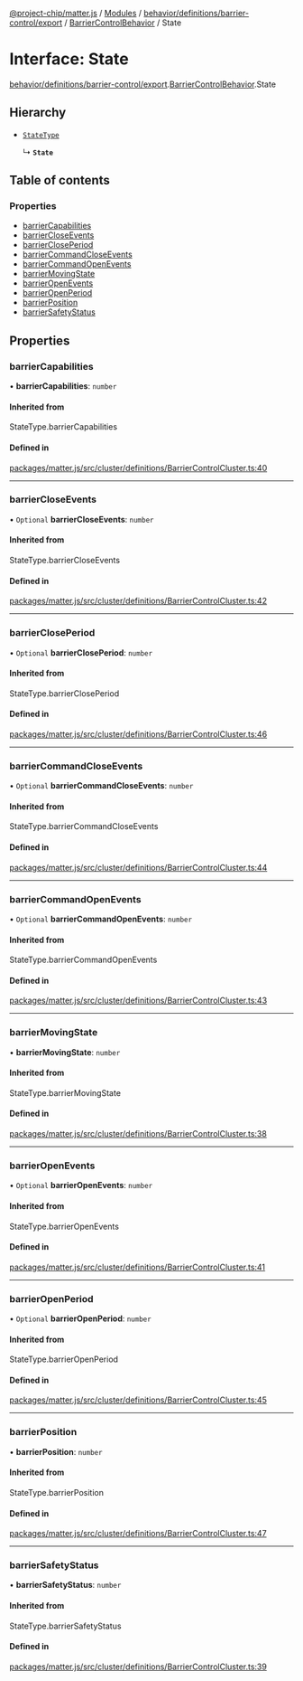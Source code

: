 [@project-chip/matter.js](../README.md) / [Modules](../modules.md) / [behavior/definitions/barrier-control/export](../modules/behavior_definitions_barrier_control_export.md) / [BarrierControlBehavior](../modules/behavior_definitions_barrier_control_export.BarrierControlBehavior.md) / State

# Interface: State

[behavior/definitions/barrier-control/export](../modules/behavior_definitions_barrier_control_export.md).[BarrierControlBehavior](../modules/behavior_definitions_barrier_control_export.BarrierControlBehavior.md).State

## Hierarchy

- [`StateType`](../modules/behavior_definitions_barrier_control_export._internal_.md#statetype)

  ↳ **`State`**

## Table of contents

### Properties

- [barrierCapabilities](behavior_definitions_barrier_control_export.BarrierControlBehavior.State.md#barriercapabilities)
- [barrierCloseEvents](behavior_definitions_barrier_control_export.BarrierControlBehavior.State.md#barriercloseevents)
- [barrierClosePeriod](behavior_definitions_barrier_control_export.BarrierControlBehavior.State.md#barriercloseperiod)
- [barrierCommandCloseEvents](behavior_definitions_barrier_control_export.BarrierControlBehavior.State.md#barriercommandcloseevents)
- [barrierCommandOpenEvents](behavior_definitions_barrier_control_export.BarrierControlBehavior.State.md#barriercommandopenevents)
- [barrierMovingState](behavior_definitions_barrier_control_export.BarrierControlBehavior.State.md#barriermovingstate)
- [barrierOpenEvents](behavior_definitions_barrier_control_export.BarrierControlBehavior.State.md#barrieropenevents)
- [barrierOpenPeriod](behavior_definitions_barrier_control_export.BarrierControlBehavior.State.md#barrieropenperiod)
- [barrierPosition](behavior_definitions_barrier_control_export.BarrierControlBehavior.State.md#barrierposition)
- [barrierSafetyStatus](behavior_definitions_barrier_control_export.BarrierControlBehavior.State.md#barriersafetystatus)

## Properties

### barrierCapabilities

• **barrierCapabilities**: `number`

#### Inherited from

StateType.barrierCapabilities

#### Defined in

[packages/matter.js/src/cluster/definitions/BarrierControlCluster.ts:40](https://github.com/project-chip/matter.js/blob/6d3b6a5d957d88a9231d6ecab4bb41f8133112be/packages/matter.js/src/cluster/definitions/BarrierControlCluster.ts#L40)

___

### barrierCloseEvents

• `Optional` **barrierCloseEvents**: `number`

#### Inherited from

StateType.barrierCloseEvents

#### Defined in

[packages/matter.js/src/cluster/definitions/BarrierControlCluster.ts:42](https://github.com/project-chip/matter.js/blob/6d3b6a5d957d88a9231d6ecab4bb41f8133112be/packages/matter.js/src/cluster/definitions/BarrierControlCluster.ts#L42)

___

### barrierClosePeriod

• `Optional` **barrierClosePeriod**: `number`

#### Inherited from

StateType.barrierClosePeriod

#### Defined in

[packages/matter.js/src/cluster/definitions/BarrierControlCluster.ts:46](https://github.com/project-chip/matter.js/blob/6d3b6a5d957d88a9231d6ecab4bb41f8133112be/packages/matter.js/src/cluster/definitions/BarrierControlCluster.ts#L46)

___

### barrierCommandCloseEvents

• `Optional` **barrierCommandCloseEvents**: `number`

#### Inherited from

StateType.barrierCommandCloseEvents

#### Defined in

[packages/matter.js/src/cluster/definitions/BarrierControlCluster.ts:44](https://github.com/project-chip/matter.js/blob/6d3b6a5d957d88a9231d6ecab4bb41f8133112be/packages/matter.js/src/cluster/definitions/BarrierControlCluster.ts#L44)

___

### barrierCommandOpenEvents

• `Optional` **barrierCommandOpenEvents**: `number`

#### Inherited from

StateType.barrierCommandOpenEvents

#### Defined in

[packages/matter.js/src/cluster/definitions/BarrierControlCluster.ts:43](https://github.com/project-chip/matter.js/blob/6d3b6a5d957d88a9231d6ecab4bb41f8133112be/packages/matter.js/src/cluster/definitions/BarrierControlCluster.ts#L43)

___

### barrierMovingState

• **barrierMovingState**: `number`

#### Inherited from

StateType.barrierMovingState

#### Defined in

[packages/matter.js/src/cluster/definitions/BarrierControlCluster.ts:38](https://github.com/project-chip/matter.js/blob/6d3b6a5d957d88a9231d6ecab4bb41f8133112be/packages/matter.js/src/cluster/definitions/BarrierControlCluster.ts#L38)

___

### barrierOpenEvents

• `Optional` **barrierOpenEvents**: `number`

#### Inherited from

StateType.barrierOpenEvents

#### Defined in

[packages/matter.js/src/cluster/definitions/BarrierControlCluster.ts:41](https://github.com/project-chip/matter.js/blob/6d3b6a5d957d88a9231d6ecab4bb41f8133112be/packages/matter.js/src/cluster/definitions/BarrierControlCluster.ts#L41)

___

### barrierOpenPeriod

• `Optional` **barrierOpenPeriod**: `number`

#### Inherited from

StateType.barrierOpenPeriod

#### Defined in

[packages/matter.js/src/cluster/definitions/BarrierControlCluster.ts:45](https://github.com/project-chip/matter.js/blob/6d3b6a5d957d88a9231d6ecab4bb41f8133112be/packages/matter.js/src/cluster/definitions/BarrierControlCluster.ts#L45)

___

### barrierPosition

• **barrierPosition**: `number`

#### Inherited from

StateType.barrierPosition

#### Defined in

[packages/matter.js/src/cluster/definitions/BarrierControlCluster.ts:47](https://github.com/project-chip/matter.js/blob/6d3b6a5d957d88a9231d6ecab4bb41f8133112be/packages/matter.js/src/cluster/definitions/BarrierControlCluster.ts#L47)

___

### barrierSafetyStatus

• **barrierSafetyStatus**: `number`

#### Inherited from

StateType.barrierSafetyStatus

#### Defined in

[packages/matter.js/src/cluster/definitions/BarrierControlCluster.ts:39](https://github.com/project-chip/matter.js/blob/6d3b6a5d957d88a9231d6ecab4bb41f8133112be/packages/matter.js/src/cluster/definitions/BarrierControlCluster.ts#L39)
